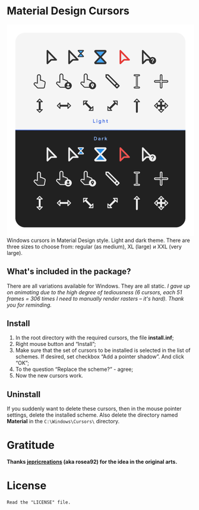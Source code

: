 # Material Design Cursors
<div id="test">
  <img id="banner" src="README_banner.webp" alt="Banner image" />
</div>
Windows cursors in Material Design style. Light and dark theme. There are three sizes to choose from: regular (as medium), XL (large) и XXL (very large).

## What's included in the package?
There are all variations available for Windows. They are all static. _I gave up on animating due to the high degree of tediousness (6 cursors, each 51 frames = 306 times I need to manually render rasters – it's hard). Thank you for reminding._

## Install
1. In the root directory with the required cursors, the file **install.inf**;
2. Right mouse button and “Install”;
3. Make sure that the set of cursors to be installed is selected in the list of schemes. If desired, set checkbox “Add a pointer shadow”. And click “OK”;
4. To the question “Replace the scheme?” - agree;
5. Now the new cursors work.

## Uninstall
If you suddenly want to delete these cursors, then in the mouse pointer settings, delete the installed scheme. Also delete the directory named **Material** in the `C:\Windows\Cursors\` directory.

# Gratitude

**Thanks [**jepricreations**](https://www.deviantart.com/jepricreations) (aka **rosea92**) for the idea in the original arts.**

# License
```
Read the "LICENSE" file.
```
